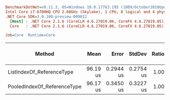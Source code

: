 ``` ini

BenchmarkDotNet=v0.11.3, OS=Windows 10.0.17763.195 (1809/October2018Update/Redstone5)
Intel Core i7-6700HQ CPU 2.60GHz (Skylake), 1 CPU, 8 logical and 4 physical cores
.NET Core SDK=3.0.100-preview-009812
  [Host] : .NET Core 2.1.6 (CoreCLR 4.6.27019.06, CoreFX 4.6.27019.05), 64bit RyuJIT
  Core   : .NET Core 2.1.6 (CoreCLR 4.6.27019.06, CoreFX 4.6.27019.05), 64bit RyuJIT

Job=Core  Runtime=Core  

```
|                      Method |     Mean |     Error |    StdDev | Ratio | Gen 0/1k Op | Gen 1/1k Op | Gen 2/1k Op | Allocated Memory/Op |
|---------------------------- |---------:|----------:|----------:|------:|------------:|------------:|------------:|--------------------:|
|   ListIndexOf_ReferenceType | 96.19 us | 0.2944 us | 0.2754 us |  1.00 |           - |           - |           - |                   - |
| PooledIndexOf_ReferenceType | 96.17 us | 0.3450 us | 0.3227 us |  1.00 |           - |           - |           - |                   - |
